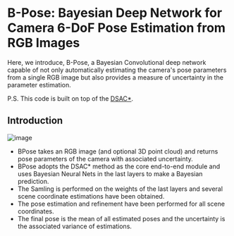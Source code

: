 # B-Pose: Bayesian Deep Network for Camera 6-DoF Pose Estimation from RGB Images

Here, we introduce, B-Pose, a Bayesian Convolutional deep network capable of not only automatically estimating the camera's pose parameters from a single RGB image but also provides a measure of uncertainty in the parameter estimation.

P.S. This code is built on top of the [DSAC*](https://github.com/vislearn/dsacstar).

## Introduction
![image](https://github.com/arekavandi/BPose/assets/101369948/237dc923-1ae8-4e52-937b-346e822fa602)
+ BPose takes an RGB image (and optional 3D point cloud) and returns pose parameters of the camera with associated uncertainty.
+ BPose adopts the DSAC* method as the core end-to-end module and uses Bayesian Neural Nets in the last layers to make a Bayesian prediction.
+ The Samling is performed on the weights of the last layers and several scene coordinate estimations have been obtained.
+ The pose estimation and refinement have been performed for all scene coordinates.
+ The final pose is the mean of all estimated poses and the uncertainty is the associated variance of estimations.
